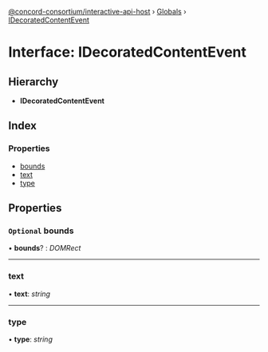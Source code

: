 [@concord-consortium/interactive-api-host](../README.md) › [Globals](../globals.md) › [IDecoratedContentEvent](idecoratedcontentevent.md)

# Interface: IDecoratedContentEvent

## Hierarchy

* **IDecoratedContentEvent**

## Index

### Properties

* [bounds](idecoratedcontentevent.md#optional-bounds)
* [text](idecoratedcontentevent.md#text)
* [type](idecoratedcontentevent.md#type)

## Properties

### `Optional` bounds

• **bounds**? : *DOMRect*

___

###  text

• **text**: *string*

___

###  type

• **type**: *string*
